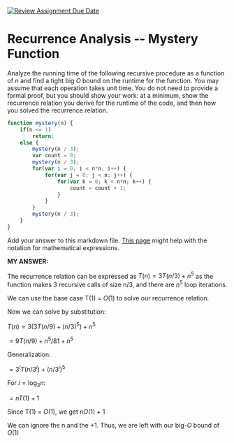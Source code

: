[![Review Assignment Due Date](https://classroom.github.com/assets/deadline-readme-button-24ddc0f5d75046c5622901739e7c5dd533143b0c8e959d652212380cedb1ea36.svg)](https://classroom.github.com/a/OlW38W4k)
# Recurrence Analysis -- Mystery Function

Analyze the running time of the following recursive procedure as a function of
$n$ and find a tight big $O$ bound on the runtime for the function. You may
assume that each operation takes unit time. You do not need to provide a formal
proof, but you should show your work: at a minimum, show the recurrence relation
you derive for the runtime of the code, and then how you solved the recurrence
relation.

```javascript
function mystery(n) {
    if(n <= 1)
        return;
    else {
        mystery(n / 3);
        var count = 0;
        mystery(n / 3);
        for(var i = 0; i < n*n; i++) {
            for(var j = 0; j < n; j++) {
                for(var k = 0; k < n*n; k++) {
                    count = count + 1;
                }
            }
        }
        mystery(n / 3);
    }
}
```

Add your answer to this markdown file. [This
page](https://docs.github.com/en/get-started/writing-on-github/working-with-advanced-formatting/writing-mathematical-expressions)
might help with the notation for mathematical expressions.




**MY ANSWER:**

The recurrence relation can be expressed as $T(n) = 3T(n/3) + n^5$ as the function makes 3 recursive calls of size n/3, and there are $n^5$ loop iterations.

We can use the base case T(1) = $O$(1) to solve our recurrence relation.

Now we can solve by substitution:

$T(n) = 3(3T(n/9) + (n/3)^5) + n^5$

$= 9T(n/9) + n^5/81 + n^5$

Generalization:

$= 3^iT(n/3^i) + (n/3^i)^5$

For $i = \log_{3} n$:

$= nT(1) + 1$

Since T(1) = $O$(1), we get n$O$(1) + 1

We can ignore the n and the +1. Thus, we are left with our big-$O$ bound of $O$(1)
